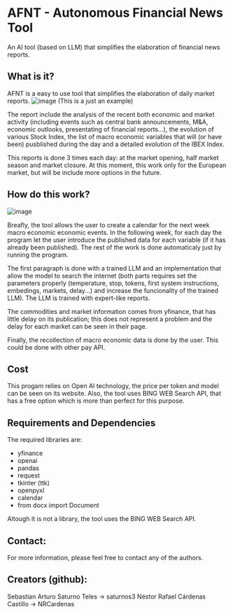 # AFNT - Autonomous Financial News Tool
An AI tool (based on LLM) that simplifies the elaboration of financial news reports.

## What is it?

AFNT is a easy to use tool that simplifies the elaboration of daily market reports.
![image](https://github.com/NRCardenas/-AFNT-Autonomous-Financial-News-Tool/assets/153119544/347ba595-9c6e-4bc9-bb87-8dcd6594a75b)
(This is a just an example)

The report include the analysis of the recent both economic and market activity (including events such as central bank announcements, M&A, economic outlooks, presentating of financial reports...), the evolution of various Stock Index, the list of macro economic variables that will (or have been) pusblished during the day and a detailed evolution of the IBEX Index.

This reports is done 3 times each day: at the market opening, half market season and market closure. At this moment, this work only for the European market, but will be include more options in the future.

## How do this work?

![image](https://github.com/NRCardenas/-AFNT-Autonomous-Financial-News-Tool/assets/153119544/603bdda5-9732-4caf-8ae3-45f6f0093fe0)

Breafly, the tool allows the user to create a calendar for the next week macro economic economic events. In the following week, for each day the program let the user introduce the published data for each variable (if it has already been published). The rest of the work is done automaticaly just by running the program. 

The first paragraph is done with a trained LLM and an implementation that allow the model to search the internet (both parts requires set the parameters properly (temperature, stop, tokens, first system instructions, embedings, markets, delay...) and increase the funcionality of the trained LLM). The LLM is trained with expert-like reports.

The commodities and market information comes from yfinance, that has little delay on its publication; this does not represent a problem and the delay for each market can be seen in their page. 

Finally, the recollection of macro economic data is done by the user. This could be done with other pay API.

## Cost
This progam relies on Open AI technology, the price per token and model can be seen on its website. Also, the tool uses BING WEB Search API, that has a free option which is more than perfect for this purpose.

## Requirements and Dependencies

The required libraries are:
 - yfinance
 - openai
 - pandas
 - request
 - tkinter (ttk)
 - openpyxl
 - calendar
 - from docx import Document

Altough it is not a library, the tool uses the BING WEB Search API.

## Contact:

For more information, please feel free to contact any of the authors.

## Creators (github):
Sebastian Arturo Saturno Teles -> saturnos3 
Néstor Rafael Cárdenas Castillo -> NRCardenas
